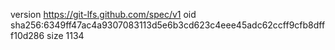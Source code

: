 version https://git-lfs.github.com/spec/v1
oid sha256:6349ff47ac4a9307083113d5e6b3cd623c4eee45adc62ccff9cfb8dfff10d286
size 1134

